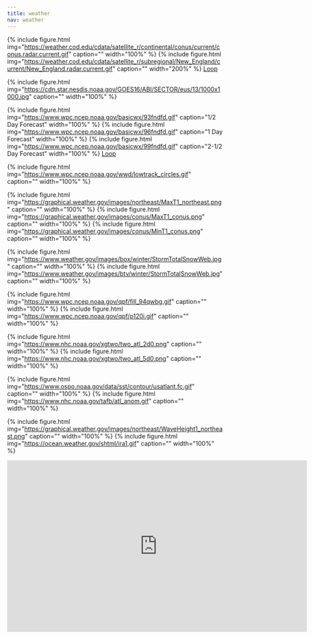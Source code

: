 ```yaml
---
title: weather
nav: weather
---
```


<!---Radar--->
{% include figure.html img="https://weather.cod.edu/cdata/satellite_r/continental/conus/current/conus.radar.current.gif" caption="" width="100%" %}
{% include figure.html img="https://weather.cod.edu/cdata/satellite_r/subregional/New_England/current/New_England.radar.current.gif" caption="" width="200%" %}
[Loop](https://weather.cod.edu/satrad/?parms=subregional-New_England-comp_radar-48-0-100-1&checked=map&colorbar=undefined)


{% include figure.html img="https://cdn.star.nesdis.noaa.gov/GOES16/ABI/SECTOR/eus/13/1000x1000.jpg" caption="" width="100%" %}


<!---Forecast--->
{% include figure.html img="https://www.wpc.ncep.noaa.gov/basicwx/93fndfd.gif" caption="1/2 Day Forecast" width="100%" %}
{% include figure.html img="https://www.wpc.ncep.noaa.gov/basicwx/96fndfd.gif" caption="1 Day Forecast" width="100%" %}
{% include figure.html img="https://www.wpc.ncep.noaa.gov/basicwx/99fndfd.gif" caption="2-1/2 Day Forecast" width="100%" %}
[Loop](https://www.wpc.ncep.noaa.gov/basicwx/bwxloop_ndfd.html)

{% include figure.html img="https://www.wpc.ncep.noaa.gov/wwd/lowtrack_circles.gif" caption="" width="100%" %}

<!---Temperature--->
{% include figure.html img="https://graphical.weather.gov/images/northeast/MaxT1_northeast.png" caption="" width="100%" %}
{% include figure.html img="https://graphical.weather.gov/images/conus/MaxT1_conus.png" caption="" width="100%" %}
{% include figure.html img="https://graphical.weather.gov/images/conus/MinT1_conus.png" caption="" width="100%" %}

<!---Snow--->
{% include figure.html img="https://www.weather.gov/images/box/winter/StormTotalSnowWeb.jpg" caption="" width="100%" %}
{% include figure.html img="https://www.weather.gov/images/btv/winter/StormTotalSnowWeb.jpg" caption="" width="100%" %}

<!---Rain--->
{% include figure.html img="https://www.wpc.ncep.noaa.gov/qpf/fill_94qwbg.gif" caption="" width="100%" %}
{% include figure.html img="https://www.wpc.ncep.noaa.gov/qpf/p120i.gif" caption="" width="100%" %}

<!---Tropical--->
{% include figure.html img="https://www.nhc.noaa.gov/xgtwo/two_atl_2d0.png" caption="" width="100%" %}
{% include figure.html img="https://www.nhc.noaa.gov/xgtwo/two_atl_5d0.png" caption="" width="100%" %}

{% include figure.html img="https://www.ospo.noaa.gov/data/sst/contour/usatlant.fc.gif" caption="" width="100%" %}
{% include figure.html img="https://www.nhc.noaa.gov/tafb/atl_anom.gif" caption="" width="100%" %}

<!---Wave--->
{% include figure.html img="https://graphical.weather.gov/images/northeast/WaveHeight1_northeast.png" caption="" width="100%" %}
{% include figure.html img="https://ocean.weather.gov/shtml/ira1.gif" caption="" width="100%" %}





<center><iframe width="700" height="400"
        src="https://embed.windy.com/embed2.html?lat=42.280&lon=-71.128&detailLat=42.280&detailLon=-71.128&width=650&height=450&zoom=5&level=surface&overlay=temp&product=ecmwf&menu=&message=&marker=&calendar=now&pressure=&type=map&location=coordinates&detail=&metricWind=default&metricTemp=default&radarRange=-1"
        frameborder="0"></iframe> </center>
